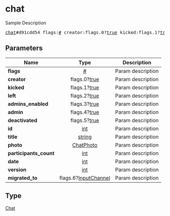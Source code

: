 # chat

Sample Description

<pre>
<a href="../constructor/chat.md">chat</a>#d91cdd54 flags:<a href="../type/#.md">#</a> creator:flags.0?<a href="../type/true.md">true</a> kicked:flags.1?<a href="../type/true.md">true</a> left:flags.2?<a href="../type/true.md">true</a> admins_enabled:flags.3?<a href="../type/true.md">true</a> admin:flags.4?<a href="../type/true.md">true</a> deactivated:flags.5?<a href="../type/true.md">true</a> id:<a href="../type/int.md">int</a> title:<a href="../type/string.md">string</a> photo:<a href="../type/ChatPhoto.md">ChatPhoto</a> participants_count:<a href="../type/int.md">int</a> date:<a href="../type/int.md">int</a> version:<a href="../type/int.md">int</a> migrated_to:flags.6?<a href="../type/InputChannel.md">InputChannel</a> = <a href="../type/Chat.md">Chat</a>;
</pre>
## Parameters

| Name | Type | Description |
|------|:----:|-------------|
| **flags** | <a href="../type/#.md">#</a> | Param description |
| **creator** | flags.0?<a href="../type/true.md">true</a> | Param description |
| **kicked** | flags.1?<a href="../type/true.md">true</a> | Param description |
| **left** | flags.2?<a href="../type/true.md">true</a> | Param description |
| **admins_enabled** | flags.3?<a href="../type/true.md">true</a> | Param description |
| **admin** | flags.4?<a href="../type/true.md">true</a> | Param description |
| **deactivated** | flags.5?<a href="../type/true.md">true</a> | Param description |
| **id** | <a href="../type/int.md">int</a> | Param description |
| **title** | <a href="../type/string.md">string</a> | Param description |
| **photo** | <a href="../type/ChatPhoto.md">ChatPhoto</a> | Param description |
| **participants_count** | <a href="../type/int.md">int</a> | Param description |
| **date** | <a href="../type/int.md">int</a> | Param description |
| **version** | <a href="../type/int.md">int</a> | Param description |
| **migrated_to** | flags.6?<a href="../type/InputChannel.md">InputChannel</a> | Param description |

## Type

<a href="../type/Chat.md">Chat</a>
